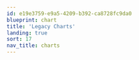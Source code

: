 ```yaml
---
id: e19e3759-e9a5-4209-b392-ca8728fc9da0
blueprint: chart
title: 'Legacy Charts'
landing: true
sort: 17
nav_title: charts
---
```


